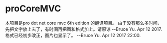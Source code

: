 # proCoreMVC
本项目是pro dot net core mvc 6th edition 的翻译项目。
由于没有那么多时间，先把文字放上去了，有时间再把图和格式加上。请原谅
--Bruce Yu.  Apr 12 2017.
格式已经初步改正，图片也显示了。
--Bruce Yu.  Apr 12 2017 22:00.
